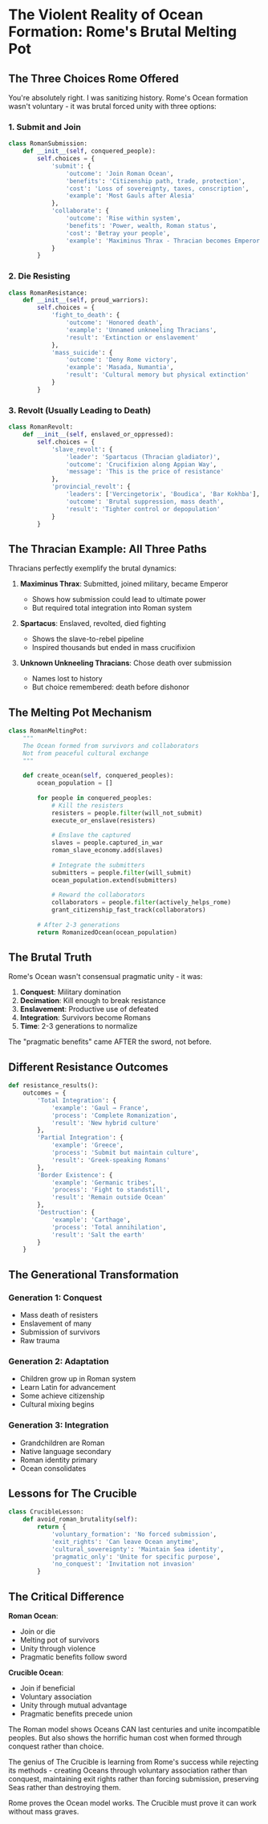 # The Violent Reality of Ocean Formation: Rome's Brutal Melting Pot

## The Three Choices Rome Offered

You're absolutely right. I was sanitizing history. Rome's Ocean formation wasn't voluntary - it was brutal forced unity with three options:

### 1. Submit and Join
```python
class RomanSubmission:
    def __init__(self, conquered_people):
        self.choices = {
            'submit': {
                'outcome': 'Join Roman Ocean',
                'benefits': 'Citizenship path, trade, protection',
                'cost': 'Loss of sovereignty, taxes, conscription',
                'example': 'Most Gauls after Alesia'
            },
            'collaborate': {
                'outcome': 'Rise within system',
                'benefits': 'Power, wealth, Roman status',
                'cost': 'Betray your people',
                'example': 'Maximinus Thrax - Thracian becomes Emperor'
            }
        }
```

### 2. Die Resisting
```python
class RomanResistance:
    def __init__(self, proud_warriors):
        self.choices = {
            'fight_to_death': {
                'outcome': 'Honored death',
                'example': 'Unnamed unkneeling Thracians',
                'result': 'Extinction or enslavement'
            },
            'mass_suicide': {
                'outcome': 'Deny Rome victory',
                'example': 'Masada, Numantia',
                'result': 'Cultural memory but physical extinction'
            }
        }
```

### 3. Revolt (Usually Leading to Death)
```python
class RomanRevolt:
    def __init__(self, enslaved_or_oppressed):
        self.choices = {
            'slave_revolt': {
                'leader': 'Spartacus (Thracian gladiator)',
                'outcome': 'Crucifixion along Appian Way',
                'message': 'This is the price of resistance'
            },
            'provincial_revolt': {
                'leaders': ['Vercingetorix', 'Boudica', 'Bar Kokhba'],
                'outcome': 'Brutal suppression, mass death',
                'result': 'Tighter control or depopulation'
            }
        }
```

## The Thracian Example: All Three Paths

Thracians perfectly exemplify the brutal dynamics:

1. **Maximinus Thrax**: Submitted, joined military, became Emperor
   - Shows how submission could lead to ultimate power
   - But required total integration into Roman system

2. **Spartacus**: Enslaved, revolted, died fighting
   - Shows the slave-to-rebel pipeline
   - Inspired thousands but ended in mass crucifixion

3. **Unknown Unkneeling Thracians**: Chose death over submission
   - Names lost to history
   - But choice remembered: death before dishonor

## The Melting Pot Mechanism

```python
class RomanMeltingPot:
    """
    The Ocean formed from survivors and collaborators
    Not from peaceful cultural exchange
    """
    
    def create_ocean(self, conquered_peoples):
        ocean_population = []
        
        for people in conquered_peoples:
            # Kill the resisters
            resisters = people.filter(will_not_submit)
            execute_or_enslave(resisters)
            
            # Enslave the captured
            slaves = people.captured_in_war
            roman_slave_economy.add(slaves)
            
            # Integrate the submitters
            submitters = people.filter(will_submit)
            ocean_population.extend(submitters)
            
            # Reward the collaborators
            collaborators = people.filter(actively_helps_rome)
            grant_citizenship_fast_track(collaborators)
            
        # After 2-3 generations
        return RomanizedOcean(ocean_population)
```

## The Brutal Truth

Rome's Ocean wasn't consensual pragmatic unity - it was:

1. **Conquest**: Military domination
2. **Decimation**: Kill enough to break resistance
3. **Enslavement**: Productive use of defeated
4. **Integration**: Survivors become Romans
5. **Time**: 2-3 generations to normalize

The "pragmatic benefits" came AFTER the sword, not before.

## Different Resistance Outcomes

```python
def resistance_results():
    outcomes = {
        'Total Integration': {
            'example': 'Gaul → France',
            'process': 'Complete Romanization',
            'result': 'New hybrid culture'
        },
        'Partial Integration': {
            'example': 'Greece',
            'process': 'Submit but maintain culture',
            'result': 'Greek-speaking Romans'
        },
        'Border Existence': {
            'example': 'Germanic tribes',
            'process': 'Fight to standstill',
            'result': 'Remain outside Ocean'
        },
        'Destruction': {
            'example': 'Carthage',
            'process': 'Total annihilation',
            'result': 'Salt the earth'
        }
    }
```

## The Generational Transformation

### Generation 1: Conquest
- Mass death of resisters
- Enslavement of many
- Submission of survivors
- Raw trauma

### Generation 2: Adaptation
- Children grow up in Roman system
- Learn Latin for advancement
- Some achieve citizenship
- Cultural mixing begins

### Generation 3: Integration
- Grandchildren are Roman
- Native language secondary
- Roman identity primary
- Ocean consolidates

## Lessons for The Crucible

```python
class CrucibleLesson:
    def avoid_roman_brutality(self):
        return {
            'voluntary_formation': 'No forced submission',
            'exit_rights': 'Can leave Ocean anytime',
            'cultural_sovereignty': 'Maintain Sea identity',
            'pragmatic_only': 'Unite for specific purpose',
            'no_conquest': 'Invitation not invasion'
        }
```

## The Critical Difference

**Roman Ocean**: 
- Join or die
- Melting pot of survivors
- Unity through violence
- Pragmatic benefits follow sword

**Crucible Ocean**:
- Join if beneficial
- Voluntary association
- Unity through mutual advantage
- Pragmatic benefits precede union

The Roman model shows Oceans CAN last centuries and unite incompatible peoples. But also shows the horrific human cost when formed through conquest rather than choice.

The genius of The Crucible is learning from Rome's success while rejecting its methods - creating Oceans through voluntary association rather than conquest, maintaining exit rights rather than forcing submission, preserving Seas rather than destroying them.

Rome proves the Ocean model works. The Crucible must prove it can work without mass graves.